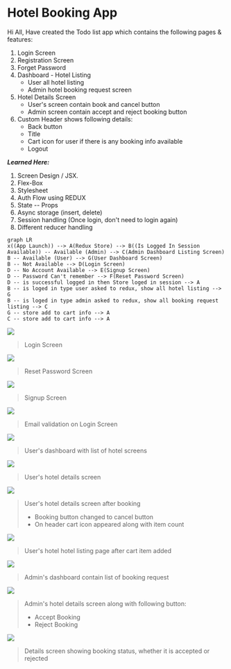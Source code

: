 # Hotel Booking App

Hi All, 
Have created the Todo list app which contains the following pages & features:

 1. Login Screen
 2. Registration Screen
 3. Forget Password
 4. Dashboard - Hotel Listing
    - User all hotel listing
    - Admin hotel booking request screen
 6. Hotel Details Screen
    - User's screen contain book and cancel button
    - Admin screen contain accept and reject booking button
 8. Custom Header shows following details:
    - Back button
    - Title
    - Cart icon for user if there is any booking info available
    - Logout

***Learned Here:*** 

 1. Screen Design / JSX.
 2. Flex-Box
 3. Stylesheet
 4. Auth Flow using REDUX
 5. State -- Props
 6. Async storage (insert, delete)
 7. Session handling (Once login, don't need to login again)
 8. Different reducer handling

```mermaid
graph LR
x((App Launch)) --> A(Redux Store) --> B((Is Logged In Session Available)) -- Available (Admin) --> C(Admin Dashboard Listing Screen)
B -- Available (User) --> G(User Dashboard Screen)
B -- Not Available --> D(Login Screen)
D -- No Account Available --> E(Signup Screen)
D -- Password Can't remember --> F(Reset Password Screen)
D -- is successful logged in then Store loged in session --> A
B -- is loged in type user asked to redux, show all hotel listing --> G
B -- is loged in type admin asked to redux, show all booking request listing --> C
G -- store add to cart info --> A
C -- store add to cart info --> A
```

![](https://github.com/reach2kaustavshee/OfficePOC/blob/main/project_screenshots/1.png)
> Login Screen

![](https://github.com/reach2kaustavshee/OfficePOC/blob/main/project_screenshots/2.png)
> Reset Password Screen

![](https://github.com/reach2kaustavshee/OfficePOC/blob/main/project_screenshots/3.png)
> Signup Screen

![](https://github.com/reach2kaustavshee/OfficePOC/blob/main/project_screenshots/4.png)
> Email validation on Login Screen

![](https://github.com/reach2kaustavshee/OfficePOC/blob/main/project_screenshots/5.png)
> User's dashboard with list of hotel screens

![](https://github.com/reach2kaustavshee/OfficePOC/blob/main/project_screenshots/6.png)
> User's hotel details screen

![](https://github.com/reach2kaustavshee/OfficePOC/blob/main/project_screenshots/7.png)
> User's hotel details screen after booking
> - Booking button changed to cancel button
> - On header cart icon appeared along with item count

![](https://github.com/reach2kaustavshee/OfficePOC/blob/main/project_screenshots/8.png)
> User's hotel hotel listing page after cart item added

![](https://github.com/reach2kaustavshee/OfficePOC/blob/main/project_screenshots/11.png)
> Admin's dashboard contain list of booking request

![](https://github.com/reach2kaustavshee/OfficePOC/blob/main/project_screenshots/12.png)
> Admin's hotel details screen along with following button:
> - Accept Booking
> - Reject Booking

![](https://github.com/reach2kaustavshee/OfficePOC/blob/main/project_screenshots/13.png)
> Details screen showing booking status, whether it is accepted or rejected










